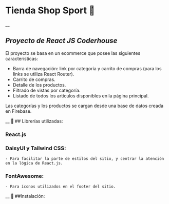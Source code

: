 # **Tienda Shop Sport** :shopping_cart:
__
## *Proyecto de React JS Coderhouse*

El proyecto se basa en un ecommerce que posee las siguientes características:

- Barra de navegación: link por categoría y carrito de compras (para los links se utiliza React Router).
- Carrito de compras.
- Detalle de los productos.
- Filtrado de vistas por categoría.
- Listado de todos los artículos disponibles en la página principal.

Las categorías y los productos se cargan desde una base de datos creada en Firebase.

__
:large_blue_circle: ## Librerías utilizadas:

### React.js

### DaisyUI y Tailwind CSS:
    - Para facilitar la parte de estilos del sitio, y centrar la atención en la lógica de React.js.

### FontAwesome:
    - Para íconos utilizados en el footer del sitio.

__
:large_blue_circle: ##Instalación:

<!--Se requiere Node.js para iniciar.
$ npm install-->



